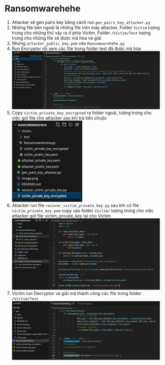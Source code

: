 # Ransomwarehehe

1. Attacker sẽ gen pairs key bằng cách run `gen_pairs_key_attacker.py` 
2. Những file bên ngoài là những file trên máy attacker, Folder `Victim` tượng trưng cho những thứ xảy ra ở phía Victim, Folder `/Victim/Test` tượng trưng cho những file sẽ được mã hóa và giải
3. Nhúng `attacker_public_key.pem` vào `Ransomwarehehe.py`
4. Run Encryptor rồi xem các file trong folder test đã được mã hóa ![alt text](/Image/image.png)
5. Copy `victim_private_key_encrypted` ra folder ngoài, tượng trưng cho việc gửi file cho attacker sau khi trả tiền chuộc ![alt text](/Image/image-1.png)
6. Attacker run file `recover_victim_private_key.py` sau khi có file `victim_private_key.pem` copy vào folder `Victim/` tượng trưng cho việc attacker gửi file victim_private_key lại cho Victim ![alt text](/Image/image-2.png)
7. Victim run Decryptor và giải mã thành công các file trong folder `/Victim/Test` ![alt text](/Image/image-3.png)